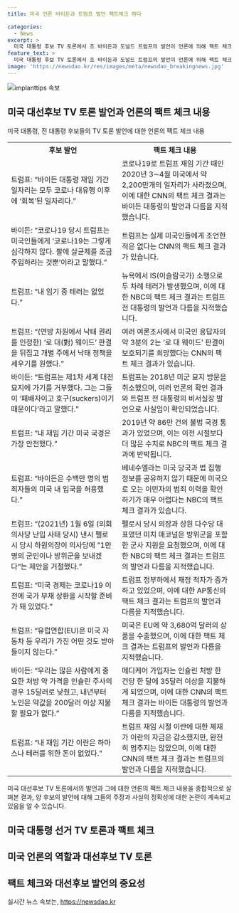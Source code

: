 ```yaml
---
title: 미국 언론 바이든과 트럼프 발언 팩트체크 하다

categories:
  - News
excerpt: >
  미국 대통령 후보 TV 토론에서 조 바이든과 도널드 트럼프의 발언이 언론에 의해 팩트 체크되었다. 언론은 트럼프의 작위적인 발언과 거짓 주장을 주로 조명했지만, 바이든의 일부 발언에도 오해와 사실과 다른 주장이 있었다고 지적했다. 트럼프의 일부 발언은 거짓으로 확인되었고, 바이든의 일부 주장은 오해의 소지가 있거나 사실과 다른 것으로 드러났다. 해당 발언들은 CNN, NBC, AP통신 등을 통해 팩트 체크되었으며, 이는 대선에 관심 있는 사람들에게 중요한 정보일 것이다.
feature_text: >
  미국 대통령 후보 TV 토론에서 조 바이든과 도널드 트럼프의 발언이 언론에 의해 팩트 체크되었다. 언론은 트럼프의 작위적인 발언과 거짓 주장을 주로 조명했지만, 바이든의 일부 발언에도 오해와 사실과 다른 주장이 있었다고 지적했다. 트럼프의 일부 발언은 거짓으로 확인되었고, 바이든의 일부 주장은 오해의 소지가 있거나 사실과 다른 것으로 드러났다. 해당 발언들은 CNN, NBC, AP통신 등을 통해 팩트 체크되었으며, 이는 대선에 관심 있는 사람들에게 중요한 정보일 것이다.
image: 'https://newsdao.kr/res/images/meta/newsdao_breakingnews.jpg'
---
```


<p><img src="https://newsdao.kr/res/images/meta/newsdao_breakingnews.jpg" alt="implanttips 속보" /></p>

<h2 data-ke-size="size26">미국 대선후보 TV 토론 발언과 언론의 팩트 체크 내용</h2>

<p data-ke-size="size16">미국 대통령, 전 대통령 후보들의 TV 토론 발언에 대한 언론의 팩트 체크 내용</p>

<table>
  <tr>
    <th>후보 발언</th>
    <th>팩트 체크 내용</th>
  </tr>
  <tr>
    <td>트럼프: “바이든 대통령 재임 기간 일자리는 모두 코로나 대유행 이후에 ‘회복’된 일자리다.”</td>
    <td>코로나19로 트럼프 재임 기간 때인 2020년 3∼4월 미국에서 약 2,200만개의 일자리가 사라졌으며, 이에 대한 CNN의 팩트 체크 결과는 바이든 대통령의 발언과 다름을 지적했습니다.</td>
  </tr>
  <tr>
    <td>바이든: “코로나19 당시 트럼프는 미국인들에게 ‘코로나19는 그렇게 심각하지 않다. 팔에 살균제를 조금 주입하라는 것뿐’이라고 말했다.”</td>
    <td>트럼프는 실제 미국인들에게 조언한 적은 없다는 CNN의 팩트 체크 결과가 있습니다.</td>
  </tr>
  <tr>
    <td>트럼프: “내 임기 중 테러는 없었다.”</td>
    <td>뉴욕에서 IS(이슬람국가) 소행으로 두 차례 테러가 발생했으며, 이에 대한 NBC의 팩트 체크 결과는 트럼프 전 대통령의 발언과 다름을 지적했습니다.</td>
  </tr>
  <tr>
    <td>트럼프: “(연방 차원에서 낙태 권리를 인정한) ‘로 대(對) 웨이드’ 판결을 뒤집고 개별 주에서 낙태 정책을 세우기를 원했다.”</td>
    <td>여러 여론조사에서 미국인 응답자의 약 3분의 2는 ‘로 대 웨이드’ 판결이 보호되기를 희망했다는 CNN의 팩트 체크 결과가 있습니다.</td>
  </tr>
  <tr>
    <td>바이든: “트럼프는 제1차 세계 대전 묘지에 가기를 거부했다. 그는 그들이 ‘패배자이고 호구(suckers)이기 때문이다’라고 말했다.”</td>
    <td>트럼프는 2018년 미군 묘지 방문을 취소했으며, 여러 언론의 확인 결과와 트럼프 전 대통령의 비서실장 발언으로 사실임이 확인되었습니다.</td>
  </tr>
  <tr>
    <td>트럼프: “내 재임 기간 미국 국경은 가장 안전했다.”</td>
    <td>2019년 약 86만 건의 불법 국경 통과가 있었으며, 이는 이전 시절보다 더 많은 수치로 NBC의 팩트 체크 결과에 반박됩니다.</td>
  </tr>
  <tr>
    <td>트럼프: “바이든은 수백만 명의 범죄자들의 미국 내 입국을 허용했다.”</td>
    <td>베네수엘라는 미국 당국과 법 집행 정보를 공유하지 않기 때문에 미국으로 오는 이민자의 범죄 이력을 확인하기가 매우 어렵다는 NBC의 팩트 체크 결과가 있습니다.</td>
  </tr>
  <tr>
    <td>트럼프: “(2021년) 1월 6일 (의회 의사당 난입 사태 당시) 낸시 펠로시 당시 하원의장이 의사당에 ”1만 명의 군인이나 방위군을 보내겠다“는 제안을 거절했다.”</td>
    <td>펠로시 당시 의장과 상원 다수당 대표였던 미치 매코널은 방위군을 포함한 군사 지원을 요청했으며, 이에 대한 NBC의 팩트 체크 결과는 트럼프의 발언과 다름을 지적했습니다.</td>
  </tr>
  <tr>
    <td>트럼프: “미국 경제는 코로나19 이전에 국가 부채 상환을 시작할 준비가 돼 있었다.”</td>
    <td>트럼프 정부하에서 재정 적자가 증가하고 있었으며, 이에 대한 AP통신의 팩트 체크 결과는 트럼프의 발언과 다름을 지적했습니다.</td>
  </tr>
  <tr>
    <td>트럼프: “유럽연합(EU)은 미국 자동차 등 우리가 가진 어떤 것도 받아들이지 않는다.”</td>
    <td>미국은 EU에 약 3,680억 달러의 상품을 수출했으며, 이에 대한 팩트 체크 결과는 트럼프의 발언과 다름을 지적했습니다.</td>
  </tr>
  <tr>
    <td>바이든: “우리는 많은 사람에게 중요한 처방 약 가격을 인슐린 주사의 경우 15달러로 낮췄고, 내년부터 노인은 약값을 200달러 이상 지불할 필요가 없다.”</td>
    <td>메디케어 가입자는 인슐린 처방 한 건당 한 달에 35달러 이상을 지불하게 되었으며, 이에 대한 CNN의 팩트 체크 결과는 바이든 대통령의 발언과 다름을 지적했습니다.</td>
  </tr>
  <tr>
    <td>트럼프: “내 재임 기간 이란은 하마스나 테러를 위한 돈이 없었다.”</td>
    <td>트럼프 재임 시절 이란에 대한 제재가 이란의 자금은 감소했지만, 완전히 멈추지는 않았으며, 이에 대한 CNN의 팩트 체크 결과는 트럼프의 발언과 다름을 지적했습니다.</td>
  </tr>
</table>

<p data-ke-size="size16">미국 대선후보 TV 토론에서의 발언과 그에 대한 언론의 팩트 체크 내용을 종합적으로 살펴본 결과, 양 후보의 발언에 대해 그들의 주장과 사실의 정확성에 대한 논란이 계속되고 있음을 알 수 있습니다.</p>

<h2 data-ke-size="size26">미국 대통령 선거 TV 토론과 팩트 체크</h2>

<h2 data-ke-size="size26">미국 언론의 역할과 대선후보 TV 토론</h2>

<h2 data-ke-size="size26">팩트 체크와 대선후보 발언의 중요성</h2>
실시간 뉴스 속보는, <a href="https://newsdao.kr" rel="dofollow">https://newsdao.kr</a>


